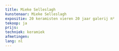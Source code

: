 ```yaml
---
title: Mieke Selleslagh
kunstenaar: Mieke Selleslagh
expositie: 20 keramisten vieren 20 jaar galerij π²
tekoop: ja
prijs: 
techniek: keramiek
afmetingen: 
lang: nl
---
```

